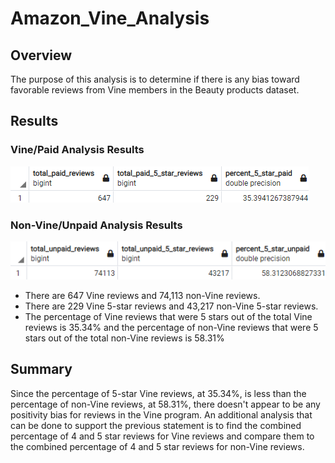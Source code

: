 # Amazon_Vine_Analysis

## Overview
The purpose of this analysis is to determine if there is any bias toward favorable reviews from Vine members in the Beauty products dataset.

## Results

### Vine/Paid Analysis Results
![Paid Analysis Results](./Images/Paid_Review_Analysis.png)

### Non-Vine/Unpaid Analysis Results
![Unpaid Analysis Results](./Images/Unpaid_Review_Analysis.png)

- There are 647 Vine reviews and 74,113 non-Vine reviews.
- There are 229 Vine 5-star reviews and 43,217 non-Vine 5-star reviews. 
- The percentage of Vine reviews that were 5 stars out of the total Vine reviews is 35.34% and the percentage of non-Vine reviews that were 5 stars out of the total non-Vine reviews is 58.31%

## Summary
Since the percentage of 5-star Vine reviews, at 35.34%, is less than the percentage of non-Vine reviews, at 58.31%, there doesn't appear to be any positivity bias for reviews in the Vine program. An additional analysis that can be done to support the previous statement is to find the combined percentage of 4 and 5 star reviews for Vine reviews and compare them to the combined percentage of 4 and 5 star reviews for non-Vine reviews.
